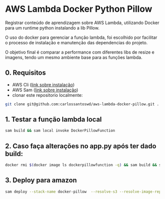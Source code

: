# AWS Lambda Docker Python Pillow

Registrar conteúdo de aprendizagem sobre AWS Lambda, utilizando Docker para um runtime python instalando
a lib Pillow.

O uso do docker para gerenciar a função lambda, foi escolhido por facilitar o processo de instalação e manutenção
das dependencias do projeto.

O objetivo final é comparar a performance com diferentes libs de resize e imagens, tendo um mesmo ambiente base para as funções lambda.

## 0. Requisitos
- AWS Cli ([link sobre instalação](https://docs.aws.amazon.com/pt_br/cli/latest/userguide/getting-started-install.html))
- AWS Sam ([link sobre instalação](https://docs.aws.amazon.com/pt_br/serverless-application-model/latest/developerguide/serverless-sam-cli-install.html))
-  clonar este repositorio localmente:
```bash
git clone git@github.com:carlossantoswd/aws-lambda-docker-pillow.git .
```
## 1. Testar a função lambda local
```bash
sam build && sam local invoke DockerPillowFunction
```
## 2. Caso faça alterações no app.py após ter dado build:
```bash
docker rmi $(docker image ls dockerpillowfunction -q) && sam build && sam local invoke DockerPillowFunction
```

## 3. Deploy para amazon
```bash
sam deploy --stack-name docker-pillow  --resolve-s3 --resolve-image-repos --capabilities CAPABILITY_AUTO_EXPAND CAPABILITY_IAM
```